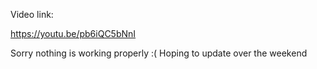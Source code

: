 Video link:

https://youtu.be/pb6iQC5bNnI

Sorry nothing is working properly :( Hoping to update over the weekend
